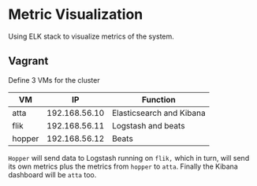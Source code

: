 # Metric Visualization

Using ELK stack to visualize metrics of the system.

## Vagrant

Define 3 VMs for the cluster

| VM | IP | Function |
| --- | --- | --- |
| atta | 192.168.56.10 | Elasticsearch and Kibana |
| flik | 192.168.56.11 | Logstash and beats |
| hopper | 192.168.56.12 | Beats |

`Hopper` will send data to Logstash running on `flik,` which in turn, will send its own metrics plus the metrics from `hopper` to `atta`. Finally the Kibana dashboard will be `atta` too.

